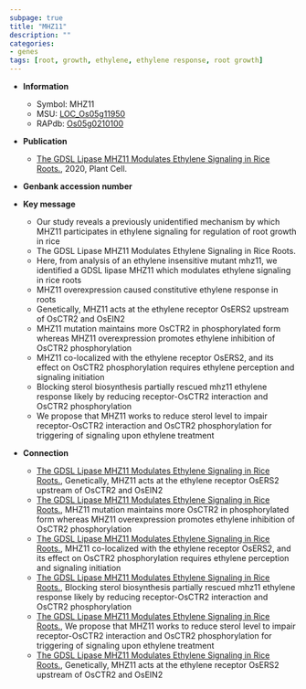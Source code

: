 ```yaml
---
subpage: true
title: "MHZ11"
description: ""
categories:
- genes
tags: [root, growth, ethylene, ethylene response, root growth]
---
```


* **Information**  
    + Symbol: MHZ11  
    + MSU: [LOC_Os05g11950](http://rice.plantbiology.msu.edu/cgi-bin/ORF_infopage.cgi?orf=LOC_Os05g11950)  
    + RAPdb: [Os05g0210100](http://rapdb.dna.affrc.go.jp/viewer/gbrowse_details/irgsp1?name=Os05g0210100)  

* **Publication**  
    + [The GDSL Lipase MHZ11 Modulates Ethylene Signaling in Rice Roots.](http://www.ncbi.nlm.nih.gov/pubmed?term=The+GDSL+Lipase+MHZ11+Modulates+Ethylene+Signaling+in+Rice+Roots.%5BTitle%5D), 2020, Plant Cell.

* **Genbank accession number**  

* **Key message**  
    + Our study reveals a previously unidentified mechanism by which MHZ11 participates in ethylene signaling for regulation of root growth in rice
    + The GDSL Lipase MHZ11 Modulates Ethylene Signaling in Rice Roots.
    + Here, from analysis of an ethylene insensitive mutant mhz11, we identified a GDSL lipase MHZ11 which modulates ethylene signaling in rice roots
    + MHZ11 overexpression caused constitutive ethylene response in roots
    + Genetically, MHZ11 acts at the ethylene receptor OsERS2 upstream of OsCTR2 and OsEIN2
    + MHZ11 mutation maintains more OsCTR2 in phosphorylated form whereas MHZ11 overexpression promotes ethylene inhibition of OsCTR2 phosphorylation
    + MHZ11 co-localized with the ethylene receptor OsERS2, and its effect on OsCTR2 phosphorylation requires ethylene perception and signaling initiation
    + Blocking sterol biosynthesis partially rescued mhz11 ethylene response likely by reducing receptor-OsCTR2 interaction and OsCTR2 phosphorylation
    + We propose that MHZ11 works to reduce sterol level to impair receptor-OsCTR2 interaction and OsCTR2 phosphorylation for triggering of signaling upon ethylene treatment

* **Connection**  
    + [The GDSL Lipase MHZ11 Modulates Ethylene Signaling in Rice Roots.](http://www.ncbi.nlm.nih.gov/pubmed?term=The+GDSL+Lipase+MHZ11+Modulates+Ethylene+Signaling+in+Rice+Roots.%5BTitle%5D),  Genetically, MHZ11 acts at the ethylene receptor OsERS2 upstream of OsCTR2 and OsEIN2
    + [The GDSL Lipase MHZ11 Modulates Ethylene Signaling in Rice Roots.](http://www.ncbi.nlm.nih.gov/pubmed?term=The+GDSL+Lipase+MHZ11+Modulates+Ethylene+Signaling+in+Rice+Roots.%5BTitle%5D),  MHZ11 mutation maintains more OsCTR2 in phosphorylated form whereas MHZ11 overexpression promotes ethylene inhibition of OsCTR2 phosphorylation
    + [The GDSL Lipase MHZ11 Modulates Ethylene Signaling in Rice Roots.](http://www.ncbi.nlm.nih.gov/pubmed?term=The+GDSL+Lipase+MHZ11+Modulates+Ethylene+Signaling+in+Rice+Roots.%5BTitle%5D),  MHZ11 co-localized with the ethylene receptor OsERS2, and its effect on OsCTR2 phosphorylation requires ethylene perception and signaling initiation
    + [The GDSL Lipase MHZ11 Modulates Ethylene Signaling in Rice Roots.](http://www.ncbi.nlm.nih.gov/pubmed?term=The+GDSL+Lipase+MHZ11+Modulates+Ethylene+Signaling+in+Rice+Roots.%5BTitle%5D),  Blocking sterol biosynthesis partially rescued mhz11 ethylene response likely by reducing receptor-OsCTR2 interaction and OsCTR2 phosphorylation
    + [The GDSL Lipase MHZ11 Modulates Ethylene Signaling in Rice Roots.](http://www.ncbi.nlm.nih.gov/pubmed?term=The+GDSL+Lipase+MHZ11+Modulates+Ethylene+Signaling+in+Rice+Roots.%5BTitle%5D),  We propose that MHZ11 works to reduce sterol level to impair receptor-OsCTR2 interaction and OsCTR2 phosphorylation for triggering of signaling upon ethylene treatment
    + [The GDSL Lipase MHZ11 Modulates Ethylene Signaling in Rice Roots.](http://www.ncbi.nlm.nih.gov/pubmed?term=The+GDSL+Lipase+MHZ11+Modulates+Ethylene+Signaling+in+Rice+Roots.%5BTitle%5D),  Genetically, MHZ11 acts at the ethylene receptor OsERS2 upstream of OsCTR2 and OsEIN2



